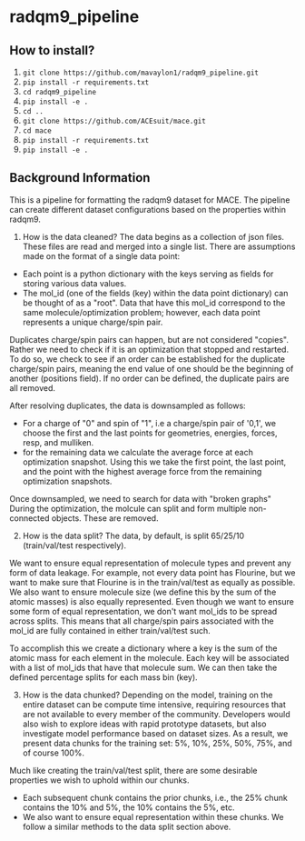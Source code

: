 # radqm9_pipeline

## How to install?

1. `git clone https://github.com/mavaylon1/radqm9_pipeline.git`
2. `pip install -r requirements.txt`
3. `cd radqm9_pipeline`
4. `pip install -e .`
5. `cd ..`
6. `git clone https://github.com/ACEsuit/mace.git`
7. `cd mace`
8. `pip install -r requirements.txt`
9. `pip install -e .`

## Background Information

This is a pipeline for formatting the radqm9 dataset for MACE. The pipeline can create different dataset configurations based on the properties within radqm9.

1. How is the data cleaned?
The data begins as a collection of json files. These files are read and merged into a single list. There are assumptions made on the format of a single data point:
- Each point is a python dictionary with the keys serving as fields for storing various data values. 
- The mol_id (one of the fields (key) within the data point dictionary) can be thought of as a "root". Data that have this mol_id correspond to the same molecule/optimization problem; however, each data point represents a unique charge/spin pair. 

Duplicates charge/spin pairs can happen, but are not considered "copies". Rather we need to check if it is an optimization that stopped and restarted. To do so, we check to see if an order can be established for the duplicate charge/spin pairs, meaning the end value of one should be the beginning of another (positions field). If no order can be defined, the duplicate pairs are all removed. 

After resolving duplicates, the data is downsampled as follows:
- For a charge of "0" and spin of "1", i.e a charge/spin pair of '0,1', we choose the first and the last points for geometries, energies, forces, resp, and mulliken. 
- for the remaining data we calculate the average force at each optimization snapshot. Using this we take the first point, the last point, and the point with the highest average force from the remaining optimization snapshots. 

Once downsampled, we need to search for data with "broken graphs" During the optimization, the molcule can split and form multiple non-connected objects. These are removed.

2. How is the data split?
The data, by default, is split 65/25/10 (train/val/test respectively).

We want to ensure equal representation of molecule types and prevent any form of data leakage. For example, not every data point has Flourine, but we want to make sure that Flourine is in the train/val/test as equally as possible. We also want to ensure molecule size (we define this by the sum of the atomic masses) is also equally represented. Even though we want to ensure some form of equal representation, we don't want mol_ids to be spread across splits. This means that all charge/spin pairs associated with the mol_id are fully contained in either train/val/test such.

To accomplish this we create a dictionary where a key is the sum of the atomic mass for each element in the molecule. Each key will be associated with a list of mol_ids that have that molecule sum. We can then take the defined percentage splits for each mass bin (key).

3. How is the data chunked?
Depending on the model, training on the entire dataset can be compute time intensive, requiring resources that are not available to every member of the community. Developers would also wish to explore ideas with rapid prototype datasets, but also investigate model performance based on dataset sizes. As a result, we present data chunks for the training set: 5%, 10%, 25%, 50%, 75%, and of course 100%.

Much like creating the train/val/test split, there are some desirable properties we wish to uphold within our chunks. 
- Each subsequent chunk contains the prior chunks, i.e., the 25% chunk contains the 10% and 5%, the 10% contains the 5%, etc. 
- We also want to ensure equal representation within these chunks. We follow a similar methods to the data split section above. 
